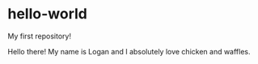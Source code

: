 # hello-world
My first repository!

Hello there! My name is Logan and I absolutely love chicken and waffles.
